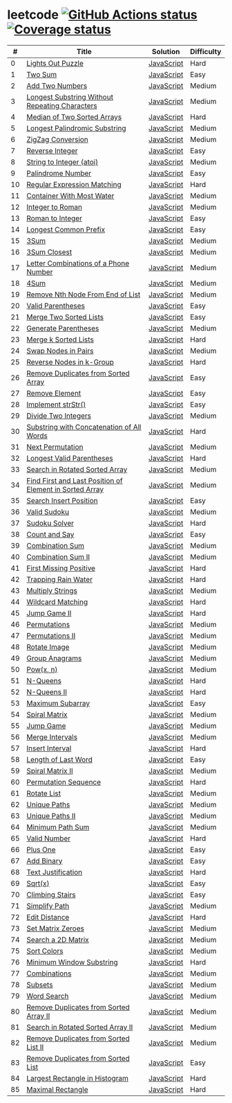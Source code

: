 # leetcode [![GitHub Actions status](https://github.com/acgotaku/leetcode/workflows/unit-test/badge.svg)](https://github.com/acgotaku/leetcode/actions) [![Coverage status](https://codecov.io/gh/acgotaku/leetcode/branch/master/graphs/badge.svg)](https://codecov.io/gh/acgotaku/leetcode/branch/master)

| #   | Title                                                                                                                                             | Solution                                                                                                                           | Difficulty |
| --- | ------------------------------------------------------------------------------------------------------------------------------------------------- | ---------------------------------------------------------------------------------------------------------------------------------- | ---------- |
| 0   | [Lights Out Puzzle](http://mathworld.wolfram.com/LightsOutPuzzle.html)                                                                            | [JavaScript](./algorithms/javascript/000.lightsOut/solveLightsOut.js)                                                              | Hard       |
| 1   | [Two Sum](https://leetcode.com/problems/two-sum/description/)                                                                                     | [JavaScript](./algorithms/javascript/001.twoSum/twoSum.js)                                                                         | Easy       |
| 2   | [Add Two Numbers](https://leetcode.com/problems/add-two-numbers/description/)                                                                     | [JavaScript](./algorithms/javascript/002.addTwoNumbers/addTwoNumbers.js)                                                           | Medium     |
| 3   | [Longest Substring Without Repeating Characters](https://leetcode.com/problems/longest-substring-without-repeating-characters/description/)       | [JavaScript](./algorithms/javascript/003.longestSubstringWithoutRepeatingCharacters/longestSubstringWithoutRepeatingCharacters.js) | Medium     |
| 4   | [Median of Two Sorted Arrays](https://leetcode.com/problems/median-of-two-sorted-arrays/description/)                                             | [JavaScript](./algorithms/javascript/004.medianOfTwoSortedArrays/medianOfTwoSortedArrays.js)                                       | Hard       |
| 5   | [Longest Palindromic Substring](https://leetcode.com/problems/longest-palindromic-substring/description/)                                         | [JavaScript](./algorithms/javascript/005.longestPalindromicSubstring/longestPalindromicSubstring.js)                               | Medium     |
| 6   | [ZigZag Conversion](https://leetcode.com/problems/zigzag-conversion/description)                                                                  | [JavaScript](./algorithms/javascript/006.zigZagConversion/zigZagConversion.js)                                                     | Medium     |
| 7   | [Reverse Integer](https://leetcode.com/problems/reverse-integer/description/)                                                                     | [JavaScript](./algorithms/javascript/007.reverseInteger/reverseInteger.js)                                                         | Easy       |
| 8   | [String to Integer (atoi)](https://leetcode.com/problems/string-to-integer-atoi/description/)                                                     | [JavaScript](./algorithms/javascript/008.stringToIntegerAtoi/stringToIntegerAtoi.js)                                               | Medium     |
| 9   | [Palindrome Number](https://leetcode.com/problems/palindrome-number/description/)                                                                 | [JavaScript](./algorithms/javascript/009.palindromeNumber/palindromeNumber.js)                                                     | Easy       |
| 10  | [Regular Expression Matching](https://leetcode.com/problems/regular-expression-matching/description/)                                             | [JavaScript](./algorithms/javascript/010.regularExpressionMatching/regularExpressionMatching.js)                                   | Hard       |
| 11  | [Container With Most Water](https://leetcode.com/problems/container-with-most-water/description/)                                                 | [JavaScript](./algorithms/javascript/011.containerWithMostWater/containerWithMostWater.js)                                         | Medium     |
| 12  | [Integer to Roman](https://leetcode.com/problems/integer-to-roman/description/)                                                                   | [JavaScript](./algorithms/javascript/012.integerToRoman/integerToRoman.js)                                                         | Medium     |
| 13  | [Roman to Integer](https://leetcode.com/problems/roman-to-integer/description/)                                                                   | [JavaScript](./algorithms/javascript/013.romanToInteger/romanToInteger.js)                                                         | Easy       |
| 14  | [Longest Common Prefix](https://leetcode.com/problems/longest-common-prefix/description/)                                                         | [JavaScript](./algorithms/javascript/014.longestCommonPrefix/longestCommonPrefix.js)                                               | Easy       |
| 15  | [3Sum](https://leetcode.com/problems/3sum/description/)                                                                                           | [JavaScript](./algorithms/javascript/015.3Sum/3Sum.js)                                                                             | Medium     |
| 16  | [3Sum Closest](https://leetcode.com/problems/3sum-closest/description/)                                                                           | [JavaScript](./algorithms/javascript/016.3SumClosest/3SumClosest.js)                                                               | Medium     |
| 17  | [Letter Combinations of a Phone Number](https://leetcode.com/problems/letter-combinations-of-a-phone-number/description/)                         | [JavaScript](./algorithms/javascript/017.letterCombinationsOfAPhoneNumber/letterCombinationsOfAPhoneNumber.js)                     | Medium     |
| 18  | [4Sum](https://leetcode.com/problems/4sum/description/)                                                                                           | [JavaScript](./algorithms/javascript/018.4Sum/4Sum.js)                                                                             | Medium     |
| 19  | [Remove Nth Node From End of List](https://leetcode.com/problems/remove-nth-node-from-end-of-list/description/)                                   | [JavaScript](./algorithms/javascript/019.removeNthNodeFromEndOfList/removeNthNodeFromEndOfList.js)                                 | Medium     |
| 20  | [Valid Parentheses](https://leetcode.com/problems/valid-parentheses/description/)                                                                 | [JavaScript](./algorithms/javascript/020.validParentheses/validParentheses.js)                                                     | Easy       |
| 21  | [Merge Two Sorted Lists](https://leetcode.com/problems/merge-two-sorted-lists/description/)                                                       | [JavaScript](./algorithms/javascript/021.mergeTwoSortedList/mergeTwoSortedList.js)                                                 | Easy       |
| 22  | [Generate Parentheses](https://leetcode.com/problems/generate-parentheses/description/)                                                           | [JavaScript](./algorithms/javascript/022.generateParentheses/generateParentheses.js)                                               | Medium     |
| 23  | [Merge k Sorted Lists](https://leetcode.com/problems/merge-k-sorted-lists/description/)                                                           | [JavaScript](./algorithms/javascript/023.mergeKSortedLists/mergeKSortedLists.js)                                                   | Hard       |
| 24  | [Swap Nodes in Pairs](https://leetcode.com/problems/swap-nodes-in-pairs/description/)                                                             | [JavaScript](./algorithms/javascript/024.swapNodesInPairs/swapNodesInPairs.js)                                                     | Medium     |
| 25  | [Reverse Nodes in k-Group](https://leetcode.com/problems/reverse-nodes-in-k-group/description/)                                                   | [JavaScript](./algorithms/javascript/025.reverseNodesInkGroup/reverseNodesInKGroup.js)                                             | Hard       |
| 26  | [Remove Duplicates from Sorted Array](https://leetcode.com/problems/remove-duplicates-from-sorted-array/description/)                             | [JavaScript](./algorithms/javascript/026.removeDuplicatesFromSortedArray/removeDuplicatesFromSortedArray.js)                       | Easy       |
| 27  | [Remove Element](https://leetcode.com/problems/remove-element/description/)                                                                       | [JavaScript](./algorithms/javascript/027.removeElement/removeElement.js)                                                           | Easy       |
| 28  | [Implement strStr()](https://leetcode.com/problems/implement-strstr/description/)                                                                 | [JavaScript](./algorithms/javascript/028.strStr/strStr.js)                                                                         | Easy       |
| 29  | [Divide Two Integers](https://leetcode.com/problems/divide-two-integers/description/)                                                             | [JavaScript](./algorithms/javascript/029.divideTwoInt/divideTwoInt.js)                                                             | Medium     |
| 30  | [Substring with Concatenation of All Words](https://leetcode.com/problems/substring-with-concatenation-of-all-words/description/)                 | [JavaScript](./algorithms/javascript/030.substringWithConcatenationOfAllWords/substringWithConcatenationOfAllWords.js)             | Hard       |
| 31  | [Next Permutation](https://leetcode.com/problems/next-permutation/description/)                                                                   | [JavaScript](./algorithms/javascript/031.nextPermutation/nextPermutation.js)                                                       | Medium     |
| 32  | [Longest Valid Parentheses](https://leetcode.com/problems/longest-valid-parentheses/description/)                                                 | [JavaScript](./algorithms/javascript/032.longestValidParentheses/longestValidParentheses.js)                                       | Hard       |
| 33  | [Search in Rotated Sorted Array](https://leetcode.com/problems/search-in-rotated-sorted-array/description/)                                       | [JavaScript](./algorithms/javascript/033.searchInRotatedSortedArray/searchInRotatedSortedArray.js)                                 | Medium     |
| 34  | [Find First and Last Position of Element in Sorted Array](https://leetcode.com/problems/find-first-and-last-position-of-element-in-sorted-array/) | [JavaScript](./algorithms/javascript/034.searchForRange/searchForRange.js)                                                         | Medium     |
| 35  | [Search Insert Position](https://leetcode.com/problems/search-insert-position/description/)                                                       | [JavaScript](./algorithms/javascript/035.searchInsertPosition/searchInsert.js)                                                     | Easy       |
| 36  | [Valid Sudoku](https://leetcode.com/problems/valid-sudoku/description/)                                                                           | [JavaScript](./algorithms/javascript/036.validSudoku/validSudoku.js)                                                               | Medium     |
| 37  | [Sudoku Solver](https://leetcode.com/problems/sudoku-solver/description/)                                                                         | [JavaScript](./algorithms/javascript/037.sudokuSolver/sudokuSolver.js)                                                             | Hard       |
| 38  | [Count and Say](https://leetcode.com/problems/count-and-say/description/)                                                                         | [JavaScript](./algorithms/javascript/038.countAndSay/countAndSay.js)                                                               | Easy       |
| 39  | [Combination Sum](https://leetcode.com/problems/combination-sum/description/)                                                                     | [JavaScript](./algorithms/javascript/039.combinationSum/combinationSum.js)                                                         | Medium     |
| 40  | [Combination Sum II](https://leetcode.com/problems/combination-sum-ii/description/)                                                               | [JavaScript](./algorithms/javascript/040.combinationSum.II/combinationSum.II.js)                                                   | Medium     |
| 41  | [First Missing Positive](https://leetcode.com/problems/first-missing-positive/description/)                                                       | [JavaScript](./algorithms/javascript/041.firstMissingPositive/firstMissingPositive.js)                                             | Hard       |
| 42  | [Trapping Rain Water](https://leetcode.com/problems/trapping-rain-water/description/)                                                             | [JavaScript](./algorithms/javascript/042.trappingRainWater/trappingRainWater.js)                                                   | Hard       |
| 43  | [Multiply Strings](https://leetcode.com/problems/multiply-strings/description/)                                                                   | [JavaScript](./algorithms/javascript/043.multiplyStrings/multiplyStrings.js)                                                       | Medium     |
| 44  | [Wildcard Matching](https://leetcode.com/problems/wildcard-matching/description/)                                                                 | [JavaScript](./algorithms/javascript/044.wildcardMatching/wildcardMatching.js)                                                     | Hard       |
| 45  | [Jump Game II](https://leetcode.com/problems/jump-game-ii/description/)                                                                           | [JavaScript](./algorithms/javascript/045.jumpGame.II/jumpGame.II.js)                                                               | Hard       |
| 46  | [Permutations](https://leetcode.com/problems/permutations/description/)                                                                           | [JavaScript](./algorithms/javascript/046.permutations/permutations.js)                                                             | Medium     |
| 47  | [Permutations II](https://leetcode.com/problems/permutations-ii/description/)                                                                     | [JavaScript](./algorithms/javascript/047.permutations.II/permutations.II.js)                                                       | Medium     |
| 48  | [Rotate Image](https://leetcode.com/problems/rotate-image/description/)                                                                           | [JavaScript](./algorithms/javascript/048.rotateImage/rotateImage.js)                                                               | Medium     |
| 49  | [Group Anagrams](https://leetcode.com/problems/group-anagrams/description/)                                                                       | [JavaScript](./algorithms/javascript/049.groupAnagrams/groupAnagrams.js)                                                           | Medium     |
| 50  | [Pow(x, n)](https://leetcode.com/problems/powx-n/description/)                                                                                    | [JavaScript](./algorithms/javascript/050.pow/pow.js)                                                                               | Medium     |
| 51  | [N-Queens](https://leetcode.com/problems/n-queens/description/)                                                                                   | [JavaScript](./algorithms/javascript/051.nQueuens/nQueuens.js)                                                                     | Hard       |
| 52  | [N-Queens II](https://leetcode.com/problems/n-queens-ii/description/)                                                                             | [JavaScript](./algorithms/javascript/052.nQueuens.II/nQueuens.II.js)                                                               | Hard       |
| 53  | [Maximum Subarray](https://leetcode.com/problems/maximum-subarray/description/)                                                                   | [JavaScript](./algorithms/javascript/053.maximumSubArray/maximumSubArray.js)                                                       | Easy       |
| 54  | [Spiral Matrix](https://leetcode.com/problems/spiral-matrix/description/)                                                                         | [JavaScript](./algorithms/javascript/054.spiralMatrix/spiralMatrix.js)                                                             | Medium     |
| 55  | [Jump Game](https://leetcode.com/problems/jump-game/description/)                                                                                 | [JavaScript](./algorithms/javascript/055.jumpGame/jumpGame.js)                                                                     | Medium     |
| 56  | [Merge Intervals](https://leetcode.com/problems/merge-intervals/description/)                                                                     | [JavaScript](./algorithms/javascript/056.mergeIntervals/mergeIntervals.js)                                                         | Medium     |
| 57  | [Insert Interval](https://leetcode.com/problems/insert-interval/)                                                                                 | [JavaScript](./algorithms/javascript/057.insertInterval/insertInterval.js)                                                         | Hard       |
| 58  | [Length of Last Word](https://leetcode.com/problems/length-of-last-word/description/)                                                             | [JavaScript](./algorithms/javascript/058.lengthOfLastWord/lengthOfLastWord.js)                                                     | Easy       |
| 59  | [Spiral Matrix II](https://leetcode.com/problems/spiral-matrix-ii/description/)                                                                   | [JavaScript](./algorithms/javascript/059.spiralMatrix.II/spiralMatrix.II.js)                                                       | Medium     |
| 60  | [Permutation Sequence](https://leetcode.com/problems/permutation-sequence/description/)                                                           | [JavaScript](./algorithms/javascript/060.permutationSequence/permutationSequence.js)                                               | Hard       |
| 61  | [Rotate List](https://leetcode.com/problems/rotate-list/)                                                                                         | [JavaScript](./algorithms/javascript/061.rotateList/rotateList.js)                                                                 | Medium     |
| 62  | [Unique Paths](https://leetcode.com/problems/unique-paths/)                                                                                       | [JavaScript](./algorithms/javascript/062.uniquePaths/uniquePaths.js)                                                               | Medium     |
| 63  | [Unique Paths II](https://leetcode.com/problems/unique-paths-ii/)                                                                                 | [JavaScript](./algorithms/javascript/063.uniquePaths.II/uniquePaths.II.js)                                                         | Medium     |
| 64  | [Minimum Path Sum](https://leetcode.com/problems/minimum-path-sum/)                                                                               | [JavaScript](./algorithms/javascript/064.minimumPathSum/minimumPathSum.js)                                                         | Medium     |
| 65  | [Valid Number](https://leetcode.com/problems/valid-number/)                                                                                       | [JavaScript](./algorithms/javascript/065.validNumber/validNumber.js)                                                               | Hard       |
| 66  | [Plus One](https://leetcode.com/problems/plus-one/)                                                                                               | [JavaScript](./algorithms/javascript/066.plusOne/plusOne.js)                                                                       | Easy       |
| 67  | [Add Binary](https://leetcode.com/problems/add-binary/)                                                                                           | [JavaScript](./algorithms/javascript/067.addBinary/addBinary.js)                                                                   | Easy       |
| 68  | [Text Justification](https://leetcode.com/problems/text-justification/)                                                                           | [JavaScript](./algorithms/javascript/068.textJustification/textJustification.js)                                                   | Hard       |
| 69  | [Sqrt(x)](https://leetcode.com/problems/sqrtx/)                                                                                                   | [JavaScript](./algorithms/javascript/069.sqrt/sqrt.js)                                                                             | Easy       |
| 70  | [Climbing Stairs](https://leetcode.com/problems/climbing-stairs/)                                                                                 | [JavaScript](./algorithms/javascript/070.climbStairs/climbStairs.js)                                                               | Easy       |
| 71  | [Simplify Path](https://leetcode.com/problems/simplify-path/)                                                                                     | [JavaScript](./algorithms/javascript/071.simplifyPath/simplifyPath.js)                                                             | Medium     |
| 72  | [Edit Distance](https://leetcode.com/problems/edit-distance/)                                                                                     | [JavaScript](./algorithms/javascript/072.editDistance/editDistance.js)                                                             | Hard       |
| 73  | [Set Matrix Zeroes](https://leetcode.com/problems/set-matrix-zeroes/)                                                                             | [JavaScript](./algorithms/javascript/073.setMatrixZeroes/setMatrixZeroes.js)                                                       | Medium     |
| 74  | [Search a 2D Matrix](https://leetcode.com/problems/search-a-2d-matrix/)                                                                           | [JavaScript](./algorithms/javascript/074.search2DMatrix/search2DMatrix.js)                                                         | Medium     |
| 75  | [Sort Colors](https://leetcode.com/problems/sort-colors/)                                                                                         | [JavaScript](./algorithms/javascript/075.sortColors/sortColors.js)                                                                 | Medium     |
| 76  | [Minimum Window Substring](https://leetcode.com/problems/minimum-window-substring/)                                                               | [JavaScript](./algorithms/javascript/076.minimumWindowSubstring/minimumWindowSubstring.js)                                         | Hard       |
| 77  | [Combinations](https://leetcode.com/problems/combinations/)                                                                                       | [JavaScript](./algorithms/javascript/077.combinations/combinations.js)                                                             | Medium     |
| 78  | [Subsets](https://leetcode.com/problems/subsets/)                                                                                                 | [JavaScript](./algorithms/javascript/078.subsets/subsets.js)                                                                       | Medium     |
| 79  | [Word Search](https://leetcode.com/problems/word-search/)                                                                                         | [JavaScript](./algorithms/javascript/079.wordSearch/wordSearch.js)                                                                 | Medium     |
| 80  | [Remove Duplicates from Sorted Array II](https://leetcode.com/problems/remove-duplicates-from-sorted-array-ii/)                                   | [JavaScript](./algorithms/javascript/080.removeDuplicatesFromSortedArray.II/removeDuplicatesFromSortedArray.II.js)                 | Medium     |
| 81  | [Search in Rotated Sorted Array II](https://leetcode.com/problems/search-in-rotated-sorted-array-ii/)                                             | [JavaScript](./algorithms/javascript/081.searchInRotatedSortedArray.II/searchInRotatedSortedArray.II.js)                           | Medium     |
| 82  | [Remove Duplicates from Sorted List II](https://leetcode.com/problems/remove-duplicates-from-sorted-list-ii/)                                     | [JavaScript](./algorithms/javascript/082.removeDuplicatesFromSortedList.II/removeDuplicatesFromSortedList.II.js)                   | Medium     |
| 83  | [Remove Duplicates from Sorted List](https://leetcode.com/problems/remove-duplicates-from-sorted-list/)                                           | [JavaScript](./algorithms/javascript/083.removeDuplicatesFromSortedList/removeDuplicatesFromSortedList.js)                         | Easy       |
| 84  | [Largest Rectangle in Histogram](https://leetcode.com/problems/largest-rectangle-in-histogram/)                                                   | [JavaScript](./algorithms/javascript/084.largestRectangleInHistogram/largestRectangleInHistogram.js)                               | Hard       |
| 85  | [Maximal Rectangle](https://leetcode.com/problems/maximal-rectangle/)                                                                             | [JavaScript](./algorithms/javascript/085.maximalRectangle/maximalRectangle.js)                                                     | Hard       |
